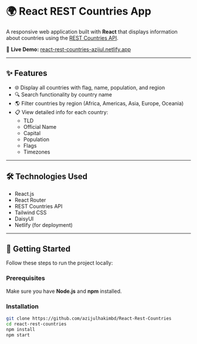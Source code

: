 # 🌍 React REST Countries App

A responsive web application built with **React** that displays information about countries using the [REST Countries API](https://restcountries.com/).

🔗 **Live Demo:** [react-rest-countries-azijul.netlify.app](https://react-rest-countries-azijul.netlify.app/)

---

## ✨ Features

- 🌐 Display all countries with flag, name, population, and region
- 🔍 Search functionality by country name
- 🌎 Filter countries by region (Africa, Americas, Asia, Europe, Oceania)
- 📋 View detailed info for each country:
  - TLD
  - Official Name
  - Capital
  - Population
  - Flags
  - Timezones

---

## 🛠️ Technologies Used

- React.js
- React Router
- REST Countries API
- Tailwind CSS 
- DaisyUI
- Netlify (for deployment)

---

## 🚀 Getting Started

Follow these steps to run the project locally:

### Prerequisites

Make sure you have **Node.js** and **npm** installed.

### Installation

```bash
git clone https://github.com/azijulhakimbd/React-Rest-Countries
cd react-rest-countries
npm install
npm start
